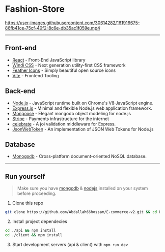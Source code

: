 # Fashion-Store

https://user-images.githubusercontent.com/30614282/161916675-86fb41ce-75cf-40f2-8c6e-db35ac1f059e.mp4

---
## Front-end
- [React](https://es.reactjs.org/) - Front-End JavaScript library
- [Windi CSS](https://windicss.org/) - Next generation utility-first CSS framework
- [Feather Icons](https://feathericons.com/) - Simply beautiful open source icons
- [Vite](https://vitejs.dev/) - Frontend Tooling

## Back-end 
- [Node.js](https://nodejs.org/) - JavaScript runtime built on Chrome's V8 JavaScript engine.
- [Express.js](https://expressjs.com/) - Minimal and flexible Node.js web application framework.
- [Mongoose](https://mongoosejs.com/) - Elegant mongodb object modeling for node.js 
- [Stripe](https://stripe.com/docs/js) - Payments infrastructure for the internet
- [celebrate](https://github.com/arb/celebrate) - A joi validation middleware for Express.
- [JsonWebToken](https://github.com/auth0/node-jsonwebtoken) - An implementation of JSON Web Tokens for Node.js

## Database
- [Monogodb](https://www.mongodb.com/) - Cross-platform document-oriented NoSQL database.

---
## Run yourself
> Make sure you have [mongodb](https://www.mongodb.com/try/download/community) & [nodejs](https://nodejs.org/) installed on your system before proceeding.

1. Clone this repo
```bash
git clone https://github.com/Abdallah66hossam/E-commerce-v2.git && cd Fashion-Store
```
2. Install project dependecies
```bash
cd ./api && npm install
cd ./client && npm install
```
3. Start development servers (api & client) with `npm run dev`
